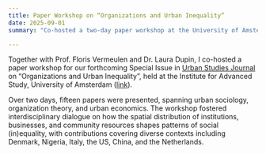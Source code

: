 ```yaml
---
title: Paper Workshop on “Organizations and Urban Inequality”
date: 2025-09-01
summary: "Co-hosted a two-day paper workshop at the University of Amsterdam for our forthcoming Urban Studies Special Issue on ‘Organizations and Urban Inequality’, bringing together 15 contributions across global contexts."

---
```


Together with Prof. Floris Vermeulen and Dr. Laura Dupin, I co-hosted a paper workshop for our forthcoming Special Issue in [Urban Studies Journal](https://journals.sagepub.com/home/usj) on “Organizations and Urban Inequality”, held at the Institute for Advanced Study, University of Amsterdam ([link](https://ias.uva.nl/content/events/2025/08/organizations-and-urban-inequality.html)). 

Over two days, fifteen papers were presented, spanning urban sociology, organization theory, and urban economics. The workshop fostered interdisciplinary dialogue on how the spatial distribution of institutions, businesses, and community resources shapes patterns of social (in)equality, with contributions covering diverse contexts including Denmark, Nigeria, Italy, the US, China, and the Netherlands.


